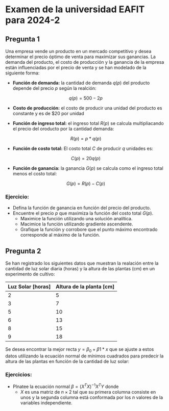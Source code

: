 # Examen de la universidad EAFIT para 2024-2

## Pregunta 1

Una empresa vende un producto en un mercado competitivo y desea determinar el precio óptimo de venta para maximizar sus ganancias. La demanda del producto, el costo de producción y la ganancia de la empresa están influenciadas por el precio de venta y se han modelado de la siguiente forma:

* **Función de demanda:** la cantidad de demanda $q(p)$ del producto depende del precio $p$ según la realción:

$$
q(p) = 500 - 2p
$$

* **Costo de producción:** el costo de producir una unidad del producto es constante y es de $20 por unidad

* **Función de ingreso total:** el ingreso total $R(p)$ se calcula multipliacando el precio del oroducto por la cantidad demanda:

$$
R(p) = p*q(p)
$$

* **Función de costo total:** El costo total $C$ de producir $q$ unidades es:

$$
C(p) = 20 q(p)
$$

* **Función de ganancia:** la ganancia $G(p)$ se calcula como el ingreso total menos el costo total:

$$
G(p) = R(p) - C(p)
$$

### Ejercicio:

* Defina la función de ganancia en función del precio del producto.
* Encuentre el precio $p$ que maximiza la función del costo total $G(p)$.
    * Maximice la función utilizando una solución analítica.
    * Macimice la función utilizando gradiente ascendente.
    * Grafique la función y corrobore que el punto máximo encontrado corresponde al máximo de la función.

## Pregunta 2

Se han registrado los siguientes datos que muestran la realación entre la cantidad de luz solar diaria (horas) y la altura de las plantas (cm) en un experimento de cultivo:

| Luz Solar [horas]        | Altura de la planta [cm]|
|--------------------------|-------------------------|
| 2                        | 5                       |
| 3                        | 7                       |
| 5                        | 10                      |
| 6                        | 13                      |
| 8                        | 15                      |
| 9                        | 18                      |

Se desea encontrar la mejor recta $y = \beta_{0} + \beta{1}*x$ que se ajuste a estos datos utilizando la ecuación normal de mínimos cuadrados para predecir la altura de las plantas en función de la cantidad de luz solar: 

### Ejercicios:

* Plnatee la ecuación normal $\beta = (X^{T} X)^{-1} X^{T} Y$ donde
    * $X$ es una matriz de $n \times 2$ tal que su primera columna consiste en unos y la segunda columna está conformada por los $n$ valores de la variables independiente.
